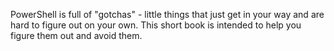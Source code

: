 PowerShell is full of "gotchas" - little things that just get in your way and are hard to figure out on your own. This short book is intended to help you figure them out and avoid them.